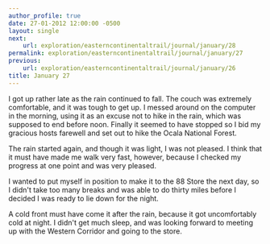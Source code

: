 ```yaml
---
author_profile: true
date: 27-01-2012 12:00:00 -0500
layout: single
next:
    url: exploration/easterncontinentaltrail/journal/january/28
permalink: exploration/easterncontinentaltrail/journal/january/27
previous:
    url: exploration/easterncontinentaltrail/journal/january/26
title: January 27
---
```

I got up rather late as the rain continued to fall. The couch was extremely comfortable, and it was tough to get up. I messed around on the computer in the morning, using it as an excuse not to hike in the rain, which was supposed to end before noon. Finally it seemed to have stopped so I bid my gracious hosts farewell and set out to hike the Ocala National Forest.

The rain started again, and though it was light, I was not pleased. I think that it must have made me walk very fast, however, because I checked my progress at one point and was very pleased.

I wanted to put myself in position to make it to the 88 Store the next day, so I didn't take too many breaks and was able to do thirty miles before I decided I was ready to lie down for the night.

A cold front must have come it after the rain, because it got uncomfortably cold at night. I didn't get much sleep, and was looking forward to meeting up with the Western Corridor and going to the store.